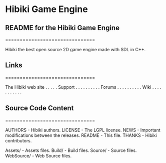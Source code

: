 # Hibiki Game Engine

## README for the Hibiki Game Engine

===============================

Hibiki the best open source 2D game engine made with SDL in C++.

## Links

===============================

The Hibiki web site  . . . . .
Support . . . . . . . . . .
Forums  . . . . . . . . . .
Wiki  . . . . . . . . . . .

## Source Code Content

===============================

AUTHORS            - Hibiki authors.
LICENSE            - The LGPL license.
NEWS               - Important modifications between the releases.
README             - This file.
THANKS             - Hibiki contributors.

Assets/            - Assets files.
Build/             - Build files.
Source/            - Source files.
WebSource/         - Web Source files.
